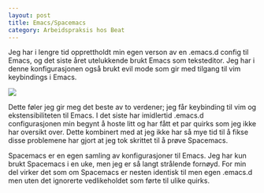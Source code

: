```yaml
---
layout: post
title: Emacs/Spacemacs
category: Arbeidspraksis hos Beat
---
```


Jeg har i lengre tid opprettholdt min egen verson
av en .emacs.d config til Emacs, og det siste året
utelukkende brukt Emacs som teksteditor. Jeg har i denne
konfigurasjonen også brukt evil mode som gir med tilgang
til vim keybindings i Emacs.

![]({{site.baseurl}}/assets/img/spacemacs.png)

Dette føler jeg gir meg det beste av to verdener; jeg får
keybinding til vim og ekstensibiliteten til Emacs. I det
siste har imidlertid .emacs.d configurasjonen min begynt
å hoste litt og har fått et par quirks som jeg ikke har oversikt
over. Dette kombinert med at jeg ikke har så mye tid til
å fikse disse problemene har gjort at jeg tok skrittet
til å prøve Spacemacs.

Spacemacs er en egen samling av konfigurasjoner til Emacs.
Jeg har kun brukt Spacemacs i en uke, men jeg er så langt
strålende fornøyd. For min del virker det som om Spacemacs
er nesten identisk til men egen .emacs.d men uten det 
ignorerte vedlikeholdet som førte til ulike quirks.
